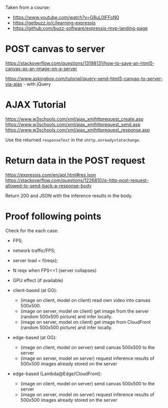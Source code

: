 Taken from a course:

- <https://www.youtube.com/watch?v=G8uL0lFFoN0>
- <https://getbuzz.io/c/learning-expressjs>
- <https://github.com/buzz-software/expressjs-mvp-landing-page>

# POST canvas to server

<https://stackoverflow.com/questions/13198131/how-to-save-an-html5-canvas-as-an-image-on-a-server>

<https://www.askingbox.com/tutorial/jquery-send-html5-canvas-to-server-via-ajax> - with jQuery

# AJAX Tutorial

<https://www.w3schools.com/xml/ajax_xmlhttprequest_create.asp>
<https://www.w3schools.com/xml/ajax_xmlhttprequest_send.asp>
<https://www.w3schools.com/xml/ajax_xmlhttprequest_response.asp> 

Use the returned `responseText` in the `xhttp.onreadystatechange`.

# Return data in the POST request

<https://expressjs.com/en/api.html#res.json>
<https://stackoverflow.com/questions/1226810/is-http-post-request-allowed-to-send-back-a-response-body>

Return 200 and JSON with the inference results in the body.

# Proof following points

Check for the each case:
- FPS;
- network traffic/FPS;
- server load = f(reqs);
- N reqs when FPS<=1 (server collapses)
- GPU effect (if available)

- client-based (at GG):
  - (image on client, model on client) read own video into canvas 500x500.
  - (image on server, model on client) get image from the server (random 500x500 picture) and infer locally.
  - (image on server, model on client) get image from CloudFront (random 500x500 picture) and infer locally.

- edge-based (at GG):
  - (image on client, model on server) send canvas 500x500 to the server
  - (image on server, model on server) request inference results of 500x500 images already stored on the server

- edge-based (Lambda@Edge/CloudFront):
  - (image on client, model on server) send canvas 500x500 to the server
  - (image on server, model on server) request inference results of 500x500 images already stored on the server
 